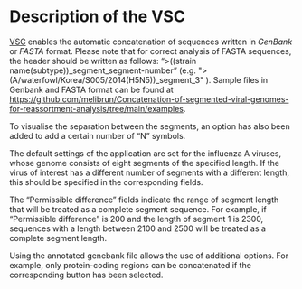 # Description of the VSC

[VSC](https://melibrun.shinyapps.io/combined_the_segments/)  enables the automatic concatenation of sequences written in *GenBank* or *FASTA* format. Please note that for correct analysis of FASTA sequences, the header should be written as follows: “>((strain name(subtype))_segment_segment-number” (e.g. ">(A/waterfowl/Korea/S005/2014(H5N5))_segment_3" ). Sample files in Genbank and FASTA format can be found at https://github.com/melibrun/Concatenation-of-segmented-viral-genomes-for-reassortment-analysis/tree/main/examples.   

To visualise the separation between the segments, an option has also been added to add a certain number of “N” symbols.  

The default settings of the application are set for the influenza A viruses, whose genome consists of eight segments of the specified length. If the virus of interest has a different number of segments with a different length, this should be specified in the corresponding fields.  

The “Permissible difference” fields indicate the range of segment length that will be treated as a complete segment sequence. For example, if “Permissible difference” is 200 and the length of segment 1 is 2300, sequences with a length between 2100 and 2500 will be treated as a complete segment length.  

Using the annotated genebank file allows the use of additional options. For example, only protein-coding regions can be concatenated if the corresponding button has been selected.  


